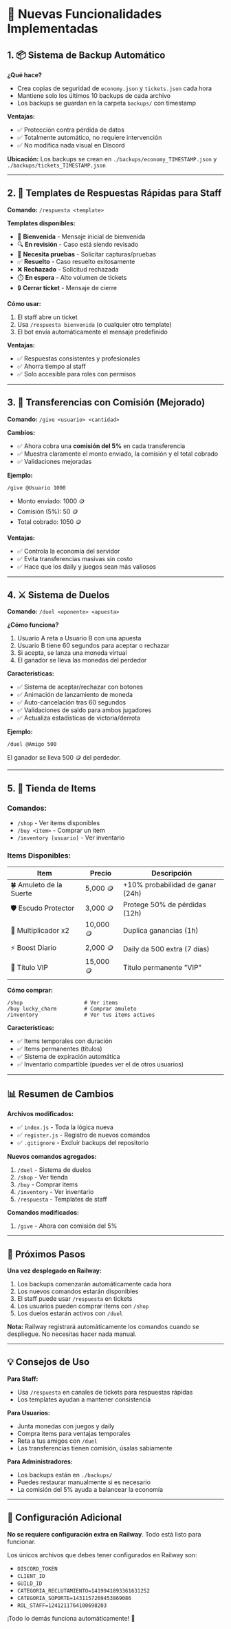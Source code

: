 # 🎉 Nuevas Funcionalidades Implementadas

## 1. 📦 Sistema de Backup Automático

**¿Qué hace?**
- Crea copias de seguridad de `economy.json` y `tickets.json` cada hora
- Mantiene solo los últimos 10 backups de cada archivo
- Los backups se guardan en la carpeta `backups/` con timestamp

**Ventajas:**
- ✅ Protección contra pérdida de datos
- ✅ Totalmente automático, no requiere intervención
- ✅ No modifica nada visual en Discord

**Ubicación:** Los backups se crean en `./backups/economy_TIMESTAMP.json` y `./backups/tickets_TIMESTAMP.json`

---

## 2. 📝 Templates de Respuestas Rápidas para Staff

**Comando:** `/respuesta <template>`

**Templates disponibles:**
- 👋 **Bienvenida** - Mensaje inicial de bienvenida
- 🔍 **En revisión** - Caso está siendo revisado
- 📸 **Necesita pruebas** - Solicitar capturas/pruebas
- ✅ **Resuelto** - Caso resuelto exitosamente
- ❌ **Rechazado** - Solicitud rechazada
- ⏱️ **En espera** - Alto volumen de tickets
- 🔒 **Cerrar ticket** - Mensaje de cierre

**Cómo usar:**
1. El staff abre un ticket
2. Usa `/respuesta bienvenida` (o cualquier otro template)
3. El bot envía automáticamente el mensaje predefinido

**Ventajas:**
- ✅ Respuestas consistentes y profesionales
- ✅ Ahorra tiempo al staff
- ✅ Solo accesible para roles con permisos

---

## 3. 💸 Transferencias con Comisión (Mejorado)

**Comando:** `/give <usuario> <cantidad>`

**Cambios:**
- ✅ Ahora cobra una **comisión del 5%** en cada transferencia
- ✅ Muestra claramente el monto enviado, la comisión y el total cobrado
- ✅ Validaciones mejoradas

**Ejemplo:**
```
/give @Usuario 1000
```
- Monto enviado: 1000 🪙
- Comisión (5%): 50 🪙
- Total cobrado: 1050 🪙

**Ventajas:**
- ✅ Controla la economía del servidor
- ✅ Evita transferencias masivas sin costo
- ✅ Hace que los daily y juegos sean más valiosos

---

## 4. ⚔️ Sistema de Duelos

**Comando:** `/duel <oponente> <apuesta>`

**¿Cómo funciona?**
1. Usuario A reta a Usuario B con una apuesta
2. Usuario B tiene 60 segundos para aceptar o rechazar
3. Si acepta, se lanza una moneda virtual
4. El ganador se lleva las monedas del perdedor

**Características:**
- ✅ Sistema de aceptar/rechazar con botones
- ✅ Animación de lanzamiento de moneda
- ✅ Auto-cancelación tras 60 segundos
- ✅ Validaciones de saldo para ambos jugadores
- ✅ Actualiza estadísticas de victoria/derrota

**Ejemplo:**
```
/duel @Amigo 500
```
El ganador se lleva 500 🪙 del perdedor.

---

## 5. 🛒 Tienda de Items

### Comandos:
- `/shop` - Ver items disponibles
- `/buy <item>` - Comprar un item
- `/inventory [usuario]` - Ver inventario

### Items Disponibles:

| Item | Precio | Descripción |
|------|--------|-------------|
| 🍀 Amuleto de la Suerte | 5,000 🪙 | +10% probabilidad de ganar (24h) |
| 🛡️ Escudo Protector | 3,000 🪙 | Protege 50% de pérdidas (12h) |
| 💎 Multiplicador x2 | 10,000 🪙 | Duplica ganancias (1h) |
| ⚡ Boost Diario | 2,000 🪙 | Daily da 500 extra (7 días) |
| 👑 Título VIP | 15,000 🪙 | Título permanente "VIP" |

**Cómo comprar:**
```
/shop                    # Ver items
/buy lucky_charm         # Comprar amuleto
/inventory               # Ver tus items activos
```

**Características:**
- ✅ Items temporales con duración
- ✅ Items permanentes (títulos)
- ✅ Sistema de expiración automática
- ✅ Inventario compartible (puedes ver el de otros usuarios)

---

## 📊 Resumen de Cambios

**Archivos modificados:**
- ✅ `index.js` - Toda la lógica nueva
- ✅ `register.js` - Registro de nuevos comandos
- ✅ `.gitignore` - Excluir backups del repositorio

**Nuevos comandos agregados:**
1. `/duel` - Sistema de duelos
2. `/shop` - Ver tienda
3. `/buy` - Comprar items
4. `/inventory` - Ver inventario
5. `/respuesta` - Templates de staff

**Comandos modificados:**
1. `/give` - Ahora con comisión del 5%

---

## 🚀 Próximos Pasos

**Una vez desplegado en Railway:**
1. Los backups comenzarán automáticamente cada hora
2. Los nuevos comandos estarán disponibles
3. El staff puede usar `/respuesta` en tickets
4. Los usuarios pueden comprar items con `/shop`
5. Los duelos estarán activos con `/duel`

**Nota:** Railway registrará automáticamente los comandos cuando se despliegue. No necesitas hacer nada manual.

---

## 💡 Consejos de Uso

**Para Staff:**
- Usa `/respuesta` en canales de tickets para respuestas rápidas
- Los templates ayudan a mantener consistencia

**Para Usuarios:**
- Junta monedas con juegos y daily
- Compra items para ventajas temporales
- Reta a tus amigos con `/duel`
- Las transferencias tienen comisión, úsalas sabiamente

**Para Administradores:**
- Los backups están en `./backups/`
- Puedes restaurar manualmente si es necesario
- La comisión del 5% ayuda a balancear la economía

---

## 🔧 Configuración Adicional

**No se requiere configuración extra en Railway**. Todo está listo para funcionar.

Los únicos archivos que debes tener configurados en Railway son:
- `DISCORD_TOKEN`
- `CLIENT_ID`
- `GUILD_ID`
- `CATEGORIA_RECLUTAMIENTO=1419941893361631252`
- `CATEGORIA_SOPORTE=1431157269453869086`
- `ROL_STAFF=1241211764100698203`

¡Todo lo demás funciona automáticamente! 🎉

